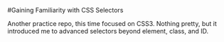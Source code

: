 #Gaining Familiarity with CSS Selectors

Another practice repo, this time focused on CSS3. Nothing pretty, but it introduced me to advanced selectors beyond element, class, and ID. 
